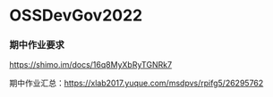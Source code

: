 # OSSDevGov2022

### 期中作业要求

https://shimo.im/docs/16q8MyXbRyTGNRk7

期中作业汇总：https://xlab2017.yuque.com/msdpvs/rpifg5/26295762